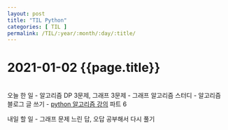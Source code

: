 ```yaml
---
layout: post
title: "TIL Python"
categories: [ TIL ]
permalink: /TIL/:year/:month/:day/:title/
---
```


# 2021-01-02 {{page.title}}
&nbsp;  
오늘 한 일
    - 알고리즘 DP 3문제, 그래프 3문제
    - 그래프 알고리즘 스터디
    - 알고리즘 블로그 글 쓰기
    - [python 알고리즘 강의](https://programmers.co.kr/learn/courses/4008) 파트 6


내일 할 일
    - 그래프 문제 느린 답, 오답 공부해서 다시 풀기

